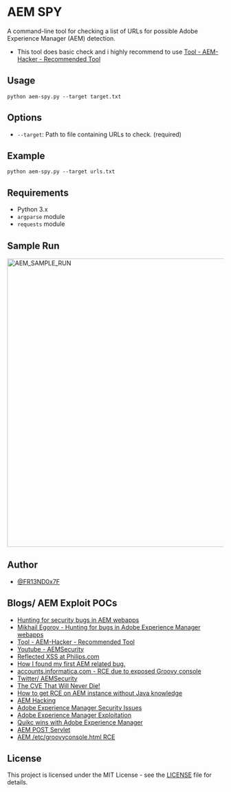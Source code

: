 # AEM SPY

A command-line tool for checking a list of URLs for possible Adobe Experience Manager (AEM) detection.
- This tool does basic check and i highly recommend to use [Tool - AEM-Hacker - Recommended Tool ](https://github.com/0ang3el/aem-hacker)

## Usage

`python aem-spy.py --target target.txt` 

## Options

-   `--target`: Path to file containing URLs to check. (required)

## Example

`python aem-spy.py --target urls.txt` 

## Requirements

-   Python 3.x
-   `argparse` module
-   `requests` module

## Sample Run

<img width="670" alt="AEM_SAMPLE_RUN" src="https://user-images.githubusercontent.com/60771253/236384884-180a1207-1296-4dba-adc3-ad7aa21f58c7.png">

## Author

-   [@FR13ND0x7F](https://twitter.com/fr13nd0x7f/)

## Blogs/ AEM Exploit POCs
- [Hunting for security bugs in AEM webapps](https://speakerdeck.com/0ang3el/hunting-for-security-bugs-in-aem-webapps)
- [Mikhail Egorov - Hunting for bugs in Adobe Experience Manager webapps](https://www.youtube.com/watch?v=BFQ9qQSBH6Y)
- [Tool - AEM-Hacker - Recommended Tool ](https://github.com/0ang3el/aem-hacker)
- [Youtube - AEMSecurity](https://www.youtube.com/@AEMSecurity)
- [Reflected XSS at Philips.com](https://medium.com/@jonathanbouman/reflected-xss-at-philips-com-e48bf8f9cd3c)
- [How I found my first AEM related bug.](https://infosecwriteups.com/how-i-found-my-first-aem-related-bug-5ea901aad3f4)
- [accounts.informatica.com - RCE due to exposed Groovy console](https://hackerone.com/reports/672243)
- [Twitter/ AEMSecurity](https://twitter.com/AEMSecurity)
- [The CVE That Will Never Die!](https://clarkvoss.medium.com/the-cve-that-will-never-die-86149b450840)
- [How to get RCE on AEM instance without Java knowledge](https://medium.com/@byq/how-to-get-rce-on-aem-instance-without-java-knowledge-a995ceab0a83)
- [AEM Hacking](https://aemcorner.com/aem-hacking/)
- [Adobe Experience Manager Security Issues](https://medium.com/@vsr061/adobe-experience-manager-security-issues-9b5bd24e0eb0)
- [Adobe Experience Manager Exploitation](https://medium.com/@SecTech/adobe-experience-manager-exploitation-24bd9eb75ed9)
- [Quikc wins with Adobe Experience Manager](https://www.pentestpartners.com/security-blog/quick-wins-with-adobe-experience-manager/)
- [AEM POST Servlet](https://medium.com/@toimrank/aem-post-servlet-e0b07ecc63ac)
- [AEM /etc/groovyconsole.html RCE](https://twitter.com/XHackerx007/status/1435139576314671105)

## License

This project is licensed under the MIT License - see the [LICENSE](https://raw.githubusercontent.com/anmolksachan/aem-spy/main/LICENSE) file for details.
